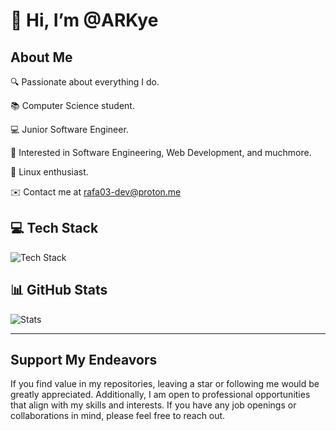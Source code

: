 # 👋 Hi, I’m @ARKye

## About Me

🔍 Passionate about everything I do.

📚 Computer Science student.

💻 Junior Software Engineer.

🚀 Interested in Software Engineering, Web Development, and muchmore.

🐧 Linux enthusiast.

✉️ Contact me at <rafa03-dev@proton.me>

## 💻 Tech Stack

![Tech Stack](https://github-readme-tech-stack.vercel.app/api/cards?title=Tech+Stack&lineCount=6&theme=catppuccin_mocha&bg=%231e1e2e&badge=%23181825&border=%236c7086&titleColor=%2394e2d5&line1=Rust%2CRust%2Ccdd6f4%3BTypeScript%2CTypeScript%2C0C7AC4%3Bcsharp%2CCsharp%2C298C26%3B&line2=AdobePremierePro%2CAdobe+Premiere+Pro%2C8D8DE8%3BGIMP%2CGIMP%2C645E4E%3B&line3=Linux%2CLinux%2CF3C230%3BArchLinux%2CArchLinux%2C2392CA%3BNixOS%2CNixOS%2C4D6EB2%3B&line4=Git%2CGit%2CDB4B31%3BGitHub%2CGitHub%2Ccdd6f4%3BCloudflare%2CCloudflare%2CE89702%3B&line5=node.js%2CNodeJS%2C407B3B%3BAngular%2CAngular%2CC8012D%3BReact%2CReact%2C66D3F1%3BAstro%2CAstro%2CE94A47%3B&line6=SurrealDB%2CSurrealDB%2CFF00A0%3B)

## 📊 GitHub Stats

![Stats](https://github-readme-stats.vercel.app/api?username=ARKye03&theme=catppuccin_mocha&hide_border=true&include_all_commits=true&count_private=false)

---

## Support My Endeavors

If you find value in my repositories, leaving a star or following me would be greatly appreciated. Additionally, I am open to professional opportunities that align with my skills and interests. If you have any job openings or collaborations in mind, please feel free to reach out.
